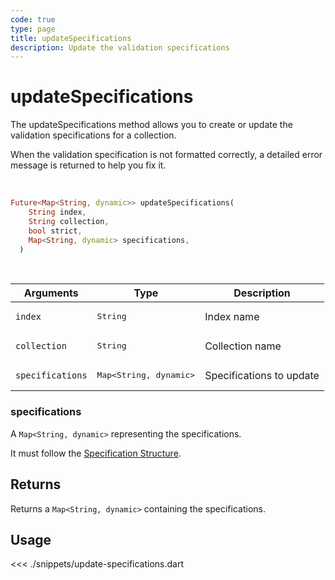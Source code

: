 ```yaml
---
code: true
type: page
title: updateSpecifications
description: Update the validation specifications
---
```


# updateSpecifications

The updateSpecifications method allows you to create or update the validation specifications for a collection.

When the validation specification is not formatted correctly, a detailed error message is returned to help you fix it.

<br/>

```dart
Future<Map<String, dynamic>> updateSpecifications(
    String index,
    String collection,
    bool strict,
    Map<String, dynamic> specifications,
  )
```

<br/>

| Arguments        | Type                                         | Description              |
| ---------------- | -------------------------------------------- | ------------------------ |
| `index`          | <pre>String</pre>                            | Index name               |
| `collection`     | <pre>String</pre>                            | Collection name          |
| `specifications` | <pre>Map<String, dynamic></pre> | Specifications to update |

### specifications

A `Map<String, dynamic>` representing the specifications.

It must follow the [Specification Structure](/core/2/guides/advanced/data-validation).

## Returns

Returns a `Map<String, dynamic>` containing the specifications.

## Usage

<<< ./snippets/update-specifications.dart

